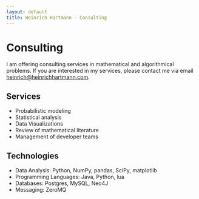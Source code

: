 ```yaml
---
layout: default
title: Heinrich Hartmann - Consulting
---
```


# Consulting

I am offering consulting services in mathematical and algorithmical problems.
If you are interested in my services, please contact me via email
<a href="mailto:heinrich@heinrichhartmann.com">heinrich@heinrichhartmann.com</a>.

## Services

* Probabilistic modeling
* Statistical analysis
* Data Visualizations
* Review of mathematical literature
* Management of developer teams

## Technologies

* Data Analysis: Python, NumPy, pandas, SciPy, matplotlib
* Programming Languages: Java, Python, lua
* Databases: Postgres, MySQL, Neo4J
* Messaging: ZeroMQ
